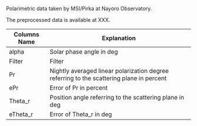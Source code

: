 
Polarimetric data taken by MSI/Pirka at Nayoro Observatory.

The preprocessed data is available at XXX.



| Columns Name                            | Explanation                                                  |
| ------------------------------------------------------------ | ------------------------------------------------------------ |
|alpha |Solar phase angle in deg|
|Filter |Filter|
|Pr |Nightly averaged linear polarization degree referring to the scattering plane in percent|
|ePr |Error of Pr in percent|
|Theta_r |Position angle referring to the scattering plane in deg |
|eTheta_r |Error of Theta_r in deg |
